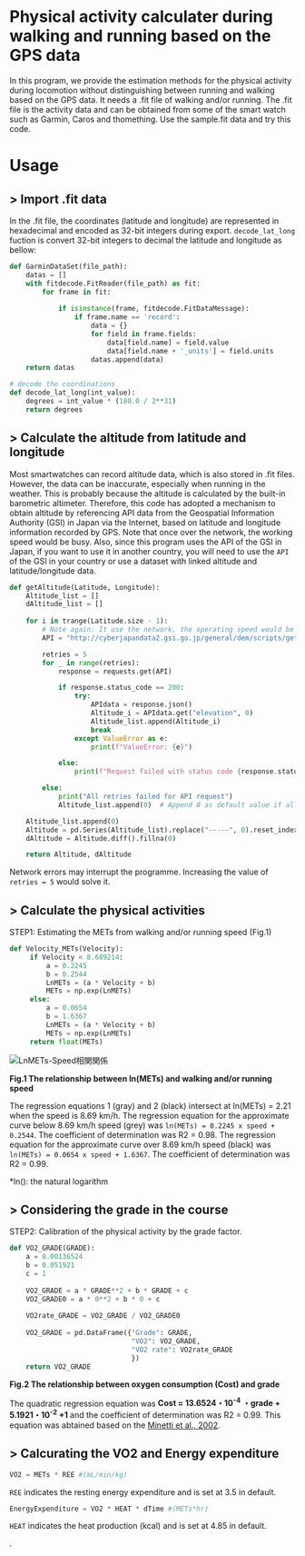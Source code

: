 
# **Physical activity calculater during walking and running based on the GPS data**

In this program, we provide the estimation methods for the physical activity during locomotion without distinguishing between running and walking based on the GPS data.
It needs a .fit file of walking and/or running. The .fit file is the activity data and can be obtained from some of the smart watch such as Garmin, Caros and thomething.
Use the sample.fit data and try this code.

# Usage
## > **Import .fit data**

In the .fit file, the coordinates (latitude and longitude) are represented in hexadecimal and encoded as 32-bit integers during export.
`decode_lat_long` fuction is convert 32-bit integers to decimal the latitude and longitude as bellow:

```python
def GarminDataSet(file_path):
    datas = []
    with fitdecode.FitReader(file_path) as fit:
        for frame in fit:
    
            if isinstance(frame, fitdecode.FitDataMessage):
                if frame.name == 'record':
                    data = {}
                    for field in frame.fields:
                        data[field.name] = field.value
                        data[field.name + '_units'] = field.units
                    datas.append(data)
    return datas

# decode the coordinations
def decode_lat_long(int_value):
    degrees = int_value * (180.0 / 2**31)
    return degrees
```

## > **Calculate the altitude from latitude and longitude**

Most smartwatches can record altitude data, which is also stored in .fit files. However, the data can be inaccurate, especially when running in the weather. 
This is probably because the altitude is calculated by the built-in barometric altimeter. Therefore, this code has adopted a mechanism to obtain altitude by referencing API data from the Geospatial Information Authority (GSI) in Japan via the Internet, based on latitude and longitude information recorded by GPS. Note that once over the network, the working speed would be busy. Also, since this program uses the API of the GSI in Japan, if you want to use it in another country, you will need to use the `API` of the GSI in your country or use a dataset with linked altitude and latitude/longitude data.

```python
def getAltitude(Latitude, Longitude):
    Altitude_list = []
    dAltitude_list = []
    
    for i in trange(Latitude.size - 1):
        # Note again: It use the network, the operating speed would be busy. 
        API = "http://cyberjapandata2.gsi.go.jp/general/dem/scripts/getelevation.php/?lon=%s&lat=%s&outtype=%s" % (Longitude[i], Latitude[i], "JSON")

        retries = 5
        for _ in range(retries):
            response = requests.get(API)

            if response.status_code == 200:
                try:
                    APIdata = response.json()
                    Altitude_i = APIdata.get("elevation", 0)
                    Altitude_list.append(Altitude_i)
                    break
                except ValueError as e:
                    print(f"ValueError: {e}")

            else:
                print(f"Request failed with status code {response.status_code}")

        else:
            print("All retries failed for API request")
            Altitude_list.append(0)  # Append 0 as default value if all retries fail

    Altitude_list.append(0)
    Altitude = pd.Series(Altitude_list).replace("-----", 0).reset_index(drop=True)
    dAltitude = Altitude.diff().fillna(0)

    return Altitude, dAltitude
```

Network errors may interrupt the programme.
Increasing the value of `retries = 5` would solve it.

## > **Calculate the physical activities**

STEP1: Estimating the METs from walking and/or running speed (Fig.1)

```python
def Velocity_METs(Velocity):
     if Velocity < 8.689214: 
         a = 0.2245
         b = 0.2544
         LnMETs = (a * Velocity + b)
         METs = np.exp(LnMETs)
     else: 
         a = 0.0654
         b = 1.6367
         LnMETs = (a * Velocity + b)
         METs = np.exp(LnMETs)
     return float(METs)
```

![LnMETs-Speed相関関係](https://github.com/KH-SPORTSBIOMECH/HYPAC-Physical-Activity-Calculator/assets/92411916/6dd928b4-858c-4e4d-aa68-f77afbdd843f)

**Fig.1 The relationship between ln(METs) and walking and/or running speed**

The regression equations 1 (gray) and 2 (black) intersect at ln(METs) = 2.21 when the speed is 8.69 km/h. The regression equation for the approximate curve below 8.69 km/h speed (grey) was `ln(METs) = 0.2245 x speed + 0.2544`. The coefficient of determination was R2 = 0.98. The regression equation for the approximate curve over 8.69 km/h speed (black) was `ln(METs) = 0.0654 x speed + 1.6367`. The coefficient of determination was R2 = 0.99.

*ln(): the natural logarithm

## > **Considering the grade in the course**

STEP2: Calibration of the physical activity by the grade factor.

```python
def VO2_GRADE(GRADE):
    a = 0.00136524
    b = 0.051921
    c = 1
            
    VO2_GRADE = a * GRADE**2 + b * GRADE + c
    VO2_GRADE0 = a * 0**2 + b * 0 + c
            
    VO2rate_GRADE = VO2_GRADE / VO2_GRADE0
            
    VO2_GRADE = pd.DataFrame({"Grade": GRADE,
                              "VO2": VO2_GRADE,
                              "VO2 rate": VO2rate_GRADE
                              })
    return VO2_GRADE
```

**Fig.2 The relationship between oxygen consumption (Cost) and grade**

The quadratic regression equation was **Cost = 13.6524・10<sup>-4</sup> ・grade + 5.1921・10<sup>-2</sup> +1** and the coefficient of determination was R2 = 0.99. This equation was abtained based on the [Minetti et al., 2002](https://journals.physiology.org/doi/full/10.1152/japplphysiol.01177.2001).

## > **Calcurating the VO2 and Energy expenditure**

```python
VO2 = METs * REE #(mL/min/kg)
```

`REE` indicates the resting energy expenditure and is set at 3.5 in default.

 ```python
EnergyExpenditure = VO2 * HEAT * dTime #(METs*hr)
```

`HEAT` indicates the heat production (kcal) and is set at 4.85 in default.






.
